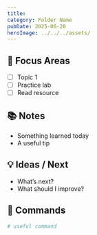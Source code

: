 ```yaml
---
title: 
category: Folder Name
pubDate: 2025-06-20
heroImage: ../../../assets/
---
```


## 🧠 Focus Areas
- [ ] Topic 1
- [ ] Practice lab
- [ ] Read resource

## 📚 Notes
- Something learned today
- A useful tip

## 💡 Ideas / Next
- What’s next?
- What should I improve?

## 🔧 Commands
```bash
# useful command